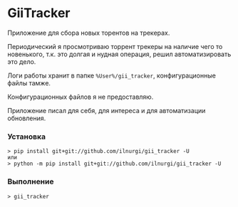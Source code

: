 # GiiTracker

Приложение для сбора новых торентов на трекерах.

Периодический я просмотриваю торрент трекеры на наличие чего то новенького,
т.к. это долгая и нудная операция, решил автоматизировать это дело.

Логи работы хранит в папке `%User%/gii_tracker`, конфигурационные файлы тамже.

Конфигурационных файлов я не предоставляю.

Приложение писал для себя, для интереса и для автоматизации обновления.

### Установка

    > pip install git+git://github.com/ilnurgi/gii_tracker -U
    или    
    > python -m pip install git+git://github.com/ilnurgi/gii_tracker -U
    
### Выполнение

    > gii_tracker
